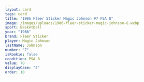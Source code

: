 ```yaml
---
layout: card
tags: card
title: "1986 Fleer Sticker Magic Johnson #7 PSA 8"
image: /images/uploads/1986-fleer-sticker-magic-johnson-8.webp
sport: Basketball
year: "1986"
brand: Fleer Sticker
player: Magic Johnson
lastName: Johnson
number: "7"
isRookie: false
condition: PSA 8
value: 70
displayCase: "4"
order: 10
---
```


